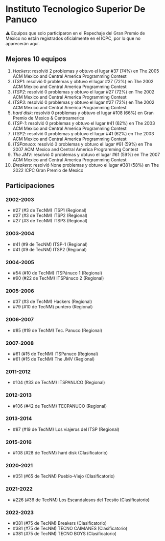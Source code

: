 # Instituto Tecnologico Superior De Panuco

:warning: Equipos que solo participaron en el Repechaje del Gran Premio de México no están registrados oficialmente en el ICPC, por lo que no aparecerán aquí.

## Mejores 10 equipos

1. _Hackers_: resolvió 2 problemas y obtuvo el lugar #37 (74%) en The 2005 ACM Mexico and Central America Programming Contest
1. _ITSP1_: resolvió 0 problemas y obtuvo el lugar #27 (72%) en The 2002 ACM Mexico and Central America Programming Contest
1. _ITSP2_: resolvió 0 problemas y obtuvo el lugar #27 (72%) en The 2002 ACM Mexico and Central America Programming Contest
1. _ITSP3_: resolvió 0 problemas y obtuvo el lugar #27 (72%) en The 2002 ACM Mexico and Central America Programming Contest
1. _hard disk_: resolvió 0 problemas y obtuvo el lugar #108 (66%) en Gran Premio de Mexico & Centroamerica
1. _ITSP-1_: resolvió 0 problemas y obtuvo el lugar #41 (62%) en The 2003 ACM Mexico and Central America Programming Contest
1. _ITSP2_: resolvió 0 problemas y obtuvo el lugar #41 (62%) en The 2003 ACM Mexico and Central America Programming Contest
1. _ITSPanuco_: resolvió 0 problemas y obtuvo el lugar #61 (59%) en The 2007 ACM Mexico and Central America Programming Contest
1. _The JMV_: resolvió 0 problemas y obtuvo el lugar #61 (59%) en The 2007 ACM Mexico and Central America Programming Contest
1. _Breakers_: resolvió None problemas y obtuvo el lugar #381 (58%) en The 2022 ICPC Gran Premio de Mexico

## Participaciones

### 2002-2003

- #27 (#3 de TecNM) ITSP1 (Regional)
- #27 (#3 de TecNM) ITSP2 (Regional)
- #27 (#3 de TecNM) ITSP3 (Regional)

### 2003-2004

- #41 (#9 de TecNM) ITSP-1 (Regional)
- #41 (#9 de TecNM) ITSP2 (Regional)

### 2004-2005

- #54 (#10 de TecNM) ITSPánuco 1 (Regional)
- #90 (#22 de TecNM) ITSPánuco 2 (Regional)

### 2005-2006

- #37 (#3 de TecNM) Hackers (Regional)
- #79 (#10 de TecNM) puntero (Regional)

### 2006-2007

- #85 (#19 de TecNM) Tec. Panuco (Regional)

### 2007-2008

- #61 (#15 de TecNM) ITSPanuco (Regional)
- #61 (#15 de TecNM) The JMV (Regional)

### 2011-2012

- #104 (#33 de TecNM) ITSPANUCO (Regional)

### 2012-2013

- #106 (#42 de TecNM) TECPANUCO (Regional)

### 2013-2014

- #87 (#19 de TecNM) Los viajeros del ITSP (Regional)

### 2015-2016

- #108 (#28 de TecNM) hard disk (Clasificatorio)

### 2020-2021

- #351 (#65 de TecNM) Pueblo-Viejo (Clasificatorio)

### 2021-2022

- #226 (#36 de TecNM) Los Escandalosos del Tecsito (Clasificatorio)

### 2022-2023

- #381 (#75 de TecNM) Breakers (Clasificatorio)
- #381 (#75 de TecNM) TECNO CAIMANES (Clasificatorio)
- #381 (#75 de TecNM) TECNO BOYS (Clasificatorio)



